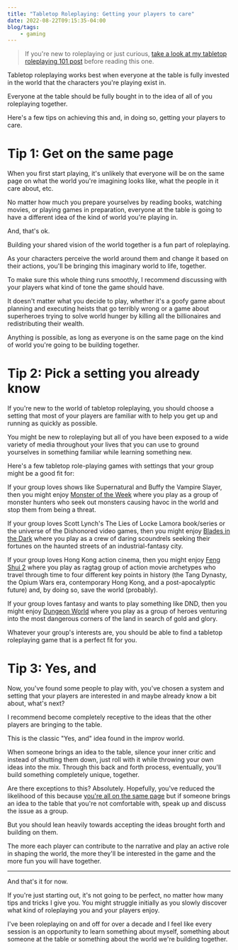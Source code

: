 ```yaml
---
title: "Tabletop Roleplaying: Getting your players to care"
date: 2022-08-22T09:15:35-04:00
blog/tags:
    - gaming
---
```


> If you're new to roleplaying or just curious, [take a look at my tabletop roleplaying 101 post](/blog/2022-08-14/) before reading this one.

Tabletop roleplaying works best when everyone at the table is fully invested in the world that the characters you're playing exist in.

Everyone at the table should be fully bought in to the idea of all of you roleplaying together.

Here's a few tips on achieving this and, in doing so, getting your players to care.

# Tip 1: Get on the same page

When you first start playing, it's unlikely that everyone will be on the same page on what the world you're imagining looks like, what the people in it care about, etc.

No matter how much you prepare yourselves by reading books, watching movies, or playing games in preparation, everyone at the table is going to have a different idea of the kind of world you're playing in.

And, that's ok.

Building your shared vision of the world together is a fun part of roleplaying.

As your characters perceive the world around them and change it based on their actions, you'll be bringing this imaginary world to life, together.

To make sure this whole thing runs smoothly, I recommend discussing with your players what kind of tone the game should have.

It doesn't matter what you decide to play, whether it's a goofy game about planning and executing heists that go terribly wrong or a game about superheroes trying to solve world hunger by killing all the billionaires and redistributing their wealth.

Anything is possible, as long as everyone is on the same page on the kind of world you're going to be building together.

# Tip 2: Pick a setting you already know

If you're new to the world of tabletop roleplaying, you should choose a setting that most of your players are familiar with to help you get up and running as quickly as possible.

You might be new to roleplaying but all of you have been exposed to a wide variety of media throughout your lives that you can use to ground yourselves in something familiar while learning something new.

Here's a few tabletop role-playing games with settings that your group might be a good fit for:

If your group loves shows like Supernatural and Buffy the Vampire Slayer, then you might enjoy [Monster of the Week](https://evilhat.com/product/monster-of-the-week/) where you play as a group of monster hunters who seek out monsters causing havoc in the world and stop them from being a threat.

If your group loves Scott Lynch's The Lies of Locke Lamora book/series or the universe of the Dishonored video games, then you might enjoy [Blades in the Dark](https://bladesinthedark.com/greetings-scoundrel) where you play as a crew of daring scoundrels seeking their fortunes on the haunted streets of an industrial-fantasy city.

If your group loves Hong Kong action cinema, then you might enjoy [Feng Shui 2](https://www.atlas-games.com/product_tables/AG4020/) where you play as ragtag group of action movie archetypes who travel through time to four different key points in history (the Tang Dynasty, the Opium Wars era, contemporary Hong Kong, and a post-apocalyptic future) and, by doing so, save the world (probably).

If your group loves fantasy and wants to play something like DND, then you might enjoy [Dungeon World](https://dungeon-world.com/) where you play as a group of heroes venturing into the most dangerous corners of the land in search of gold and glory.

Whatever your group's interests are, you should be able to find a tabletop roleplaying game that is a perfect fit for you.


# Tip 3: Yes, and

Now, you've found some people to play with, you've chosen a system and setting that your players are interested in and maybe already know a bit about, what's next?

I recommend become completely receptive to the ideas that the other players are bringing to the table.

This is the classic "Yes, and" idea found in the improv world.

When someone brings an idea to the table, silence your inner critic and instead of shutting them down, just roll with it while throwing your own ideas into the mix. Through this back and forth process, eventually, you'll build something completely unique, together.

Are there exceptions to this? Absolutely. Hopefully, you've reduced the likelihood of this because [you're all on the same page](#tip-1-get-on-the-same-page) but if someone brings an idea to the table that you're not comfortable with, speak up and discuss the issue as a group.

But you should lean heavily towards accepting the ideas brought forth and building on them.

The more each player can contribute to the narrative and play an active role in shaping the world, the more they'll be interested in the game and the more fun you will have together.

---

And that's it for now.

If you're just starting out, it's not going to be perfect, no matter how many tips and tricks I give you. You might struggle initially as you slowly discover what kind of roleplaying you and your players enjoy.

I've been roleplaying on and off for over a decade and I feel like every session is an opportunity to learn something about myself, something about someone at the table or something about the world we're building together.
